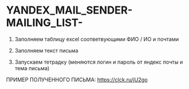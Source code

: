 # YANDEX_MAIL_SENDER-MAILING_LIST-
1. Заполняем таблицу excel соответвующими ФИО / ИО и почтами

2. Заполняем текст письма 

3. Запускаем тетрадку (меняются логин и пароль от яндекс почты и тема письма)

ПРИМЕР ПОЛУЧЕННОГО ПИСЬМА: https://clck.ru/jU2go
